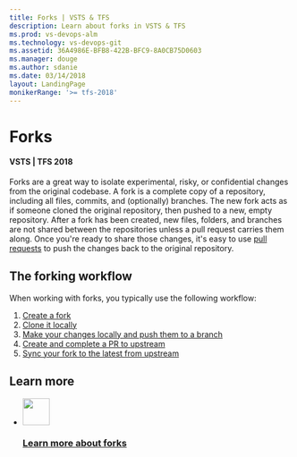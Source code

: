 ```yaml
---
title: Forks | VSTS & TFS     
description: Learn about forks in VSTS & TFS  
ms.prod: vs-devops-alm
ms.technology: vs-devops-git 
ms.assetid: 36A4986E-BFB8-422B-BFC9-8A0CB75D0603    
ms.manager: douge
ms.author: sdanie
ms.date: 03/14/2018
layout: LandingPage
monikerRange: '>= tfs-2018'
---
```



# Forks

#### VSTS | TFS 2018

Forks are a great way to isolate experimental, risky, or confidential changes from the original codebase. A fork is a complete copy of a repository, including all files, commits, and (optionally) branches. The new fork acts as if someone cloned the original repository, then pushed to a new, empty repository.
After a fork has been created, new files, folders, and branches are not shared between the repositories unless a pull request carries them along. Once you're ready to share those changes, it's easy to use [pull requests](pull-requests.md) to push the changes back to the original repository.

## The forking workflow

When working with forks, you typically use the following workflow:

1. [Create a fork](concepts/forks.md#create-fork)
2. [Clone it locally](concepts/forks.md#clone-locally)
3. [Make your changes locally and push them to a branch](concepts/forks.md#push-changes)
4. [Create and complete a PR to upstream](concepts/forks.md#create-pr)
5. [Sync your fork to the latest from upstream](concepts/forks.md#sync-fork)


## Learn more

<ul class="panelContent cardsFTitle">
    <li>
        <a href="concepts/forks.md">
        <div class="cardSize">
            <div class="cardPadding">
                <div class="card">
                    <div class="cardImageOuter">
                        <div class="cardImage">
                            <img width="48" height="48" alt="" src="https://docs.microsoft.com/media/common/i_forks.svg" />
                        </div>
                    </div>
                    <div class="cardText">
                        <h3>Learn more about forks</h3>
                    </div>
                </div>
            </div>
        </div>
        </a>
    </li>
 </ul>



